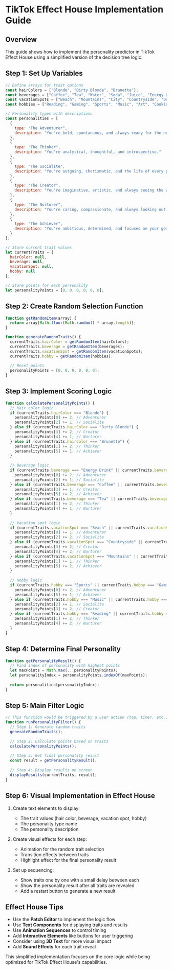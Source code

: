 # TikTok Effect House Implementation Guide

## Overview

This guide shows how to implement the personality predictor in TikTok Effect House using a simplified version of the decision tree logic.

## Step 1: Set Up Variables

```javascript
// Define arrays for trait options
const hairColors = ["Blonde", "Dirty Blonde", "Brunette"];
const beverages = ["Coffee", "Tea", "Water", "Soda", "Juice", "Energy Drink"];
const vacationSpots = ["Beach", "Mountains", "City", "Countryside", "Desert", "Forest"];
const hobbies = ["Reading", "Gaming", "Sports", "Music", "Art", "Cooking"];

// Personality types with descriptions
const personalities = [
  {
    type: "The Adventurer",
    description: "You're bold, spontaneous, and always ready for the next big thing!"
  },
  {
    type: "The Thinker",
    description: "You're analytical, thoughtful, and introspective."
  },
  {
    type: "The Socialite",
    description: "You're outgoing, charismatic, and the life of every party!"
  },
  {
    type: "The Creator",
    description: "You're imaginative, artistic, and always seeing the world in unique ways."
  },
  {
    type: "The Nurturer",
    description: "You're caring, compassionate, and always looking out for others."
  },
  {
    type: "The Achiever",
    description: "You're ambitious, determined, and focused on your goals."
  }
];

// Store current trait values
let currentTraits = {
  hairColor: null,
  beverage: null,
  vacationSpot: null,
  hobby: null
};

// Store points for each personality
let personalityPoints = [0, 0, 0, 0, 0, 0];
```

## Step 2: Create Random Selection Function

```javascript
function getRandomItem(array) {
  return array[Math.floor(Math.random() * array.length)];
}

function generateRandomTraits() {
  currentTraits.hairColor = getRandomItem(hairColors);
  currentTraits.beverage = getRandomItem(beverages);
  currentTraits.vacationSpot = getRandomItem(vacationSpots);
  currentTraits.hobby = getRandomItem(hobbies);
  
  // Reset points
  personalityPoints = [0, 0, 0, 0, 0, 0];
}
```

## Step 3: Implement Scoring Logic

```javascript
function calculatePersonalityPoints() {
  // Hair color logic
  if (currentTraits.hairColor === "Blonde") {
    personalityPoints[0] += 2; // Adventurer
    personalityPoints[2] += 1; // Socialite
  } else if (currentTraits.hairColor === "Dirty Blonde") {
    personalityPoints[3] += 2; // Creator
    personalityPoints[4] += 1; // Nurturer
  } else if (currentTraits.hairColor === "Brunette") {
    personalityPoints[1] += 2; // Thinker
    personalityPoints[5] += 1; // Achiever
  }
  
  // Beverage logic
  if (currentTraits.beverage === "Energy Drink" || currentTraits.beverage === "Soda") {
    personalityPoints[0] += 2; // Adventurer
    personalityPoints[2] += 1; // Socialite
  } else if (currentTraits.beverage === "Coffee" || currentTraits.beverage === "Juice") {
    personalityPoints[3] += 1; // Creator
    personalityPoints[5] += 2; // Achiever
  } else if (currentTraits.beverage === "Tea" || currentTraits.beverage === "Water") {
    personalityPoints[1] += 2; // Thinker
    personalityPoints[4] += 1; // Nurturer
  }
  
  // Vacation spot logic
  if (currentTraits.vacationSpot === "Beach" || currentTraits.vacationSpot === "City") {
    personalityPoints[0] += 1; // Adventurer
    personalityPoints[2] += 2; // Socialite
  } else if (currentTraits.vacationSpot === "Countryside" || currentTraits.vacationSpot === "Forest") {
    personalityPoints[3] += 2; // Creator
    personalityPoints[4] += 2; // Nurturer
  } else if (currentTraits.vacationSpot === "Mountains" || currentTraits.vacationSpot === "Desert") {
    personalityPoints[1] += 1; // Thinker
    personalityPoints[5] += 2; // Achiever
  }
  
  // Hobby logic
  if (currentTraits.hobby === "Sports" || currentTraits.hobby === "Gaming") {
    personalityPoints[0] += 2; // Adventurer
    personalityPoints[5] += 1; // Achiever
  } else if (currentTraits.hobby === "Music" || currentTraits.hobby === "Art") {
    personalityPoints[2] += 1; // Socialite
    personalityPoints[3] += 2; // Creator
  } else if (currentTraits.hobby === "Reading" || currentTraits.hobby === "Cooking") {
    personalityPoints[1] += 2; // Thinker
    personalityPoints[4] += 2; // Nurturer
  }
}
```

## Step 4: Determine Final Personality

```javascript
function getPersonalityResult() {
  // Find index of personality with highest points
  let maxPoints = Math.max(...personalityPoints);
  let personalityIndex = personalityPoints.indexOf(maxPoints);
  
  return personalities[personalityIndex];
}
```

## Step 5: Main Filter Logic

```javascript
// This function would be triggered by a user action (tap, timer, etc.)
function runPersonalityFilter() {
  // Step 1: Generate random traits
  generateRandomTraits();
  
  // Step 2: Calculate points based on traits
  calculatePersonalityPoints();
  
  // Step 3: Get final personality result
  const result = getPersonalityResult();
  
  // Step 4: Display results on screen
  displayResults(currentTraits, result);
}
```

## Step 6: Visual Implementation in Effect House

1. Create text elements to display:
   - The trait values (hair color, beverage, vacation spot, hobby)
   - The personality type name
   - The personality description

2. Create visual effects for each step:
   - Animation for the random trait selection
   - Transition effects between traits
   - Highlight effect for the final personality result

3. Set up sequencing:
   - Show traits one by one with a small delay between each
   - Show the personality result after all traits are revealed
   - Add a restart button to generate a new result

## Effect House Tips

- Use the **Patch Editor** to implement the logic flow
- Use **Text Components** for displaying traits and results
- Use **Animation Sequences** to control timing
- Add **Interactive Elements** like buttons for user triggering
- Consider using **3D Text** for more visual impact
- Add **Sound Effects** for each trait reveal

This simplified implementation focuses on the core logic while being optimized for TikTok Effect House's capabilities. 
